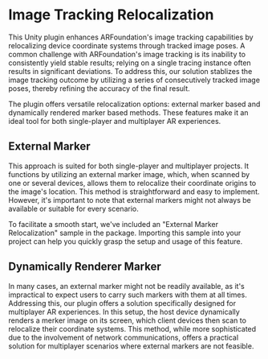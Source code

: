 # Image Tracking Relocalization

This Unity plugin enhances ARFoundation's image tracking capabilities by relocalizing device coordinate systems through tracked image poses. A common challenge with ARFoundation's image tracking is its inability to consistently yield stable results; relying on a single tracing instance often results in significant deviations. To address this, our solution stablizes the image tracking outcome by utilizing a series of consecutively tracked image poses, thereby refining the accuracy of the final result.

The plugin offers versatile relocalization options: external marker based and dynamically rendered marker based methods. These features make it an ideal tool for both single-player and multiplayer AR experiences.

## External Marker

This approach is suited for both single-player and multiplayer projects. It functions by utilizing an external marker image, which, when scanned by one or several devices, allows them to relocalize their coordinate origins to the image's location. This method is straightforward and easy to implement. However, it's important to note that external markers might not always be available or suitable for every scenario.

To facilitate a smooth start, we've included an "External Marker Relocalization" sample in the package. Importing this sample into your project can help you quickly grasp the setup and usage of this feature.

## Dynamically Renderer Marker

In many cases, an external marker might not be readily available, as it's impractical to expect users to carry such markers with them at all times. Addressing this, our plugin offers a solution specifically designed for multiplayer AR experiences. In this setup, the host device dynamically renders a merker image on its screen, which client devices then scan to relocalize their coordinate systems. This method, while more sophisticated due to the involvement of network communications, offers a practical solution for multiplayer scenarios where external markers are not feasible.
